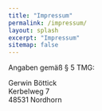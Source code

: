 ```yaml
---
title: "Impressum"
permalink: /impressum/
layout: splash
excerpt: "Impressum"
sitemap: false
---
```

<style>
 td {
    vertical-align: middle;
}
</style>

Angaben gemäß &sect; 5 TMG:
<p>Gerwin Böttick<br /> Kerbelweg 7<br /> 48531 Nordhorn </p>

